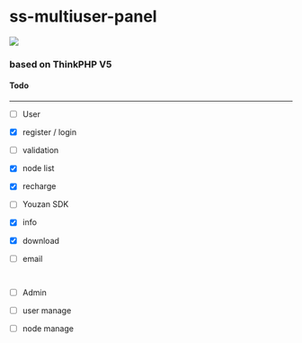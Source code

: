 # ss-multiuser-panel

 ![](https://img.shields.io/hexpm/l/plug.svg)  

### based on ThinkPHP V5



#### Todo

------



- [ ] User

- [x] register / login

- [ ] validation

- [x] node list

- [x] recharge

- [ ] Youzan SDK

- [x] info

- [x] download

- [ ] email

      ​

- [ ] Admin

- [ ] user manage

- [ ] node manage

